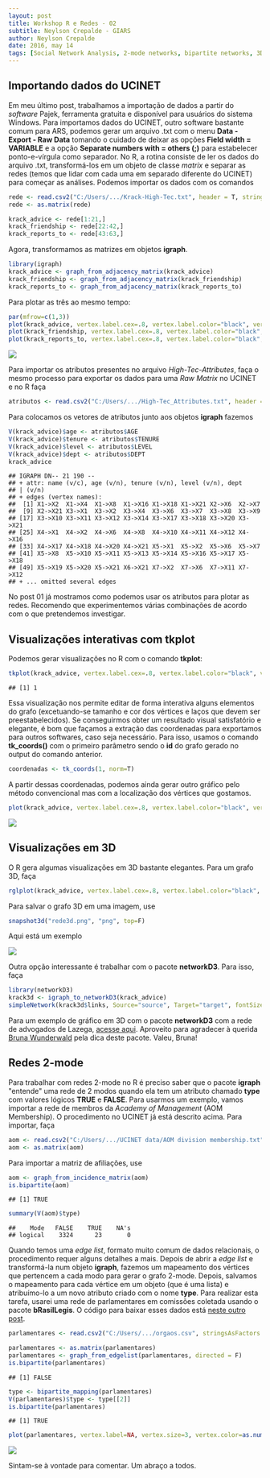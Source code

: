 ```yaml
---
layout: post
title: Workshop R e Redes - 02
subtitle: Neylson Crepalde - GIARS
author: Neylson Crepalde
date: 2016, may 14
tags: [Social Network Analysis, 2-mode networks, bipartite networks, 3D Visualization]
---
```


Importando dados do UCINET
--------------------------

Em meu último post, trabalhamos a importação de dados a partir do *software* Pajek, ferramenta gratuita e disponível para usuários do sistema Windows. Para importamos dados do UCINET, outro software bastante comum para ARS, podemos gerar um arquivo .txt com o menu **Data - Export - Raw Data** tomando o cuidado de deixar as opções **Field width = VARIABLE** e a opção **Separate numbers with = others (;)** para estabelecer ponto-e-vírgula como separador. No R, a rotina consiste de ler os dados do arquivo .txt, transformá-los em um objeto de classe *matrix* e separar as redes (temos que lidar com cada uma em separado diferente do UCINET) para começar as análises. Podemos importar os dados com os comandos

``` r
rede <- read.csv2("C:/Users/.../Krack-High-Tec.txt", header = T, stringsAsFactors = F)
rede <- as.matrix(rede)
```

``` r
krack_advice <- rede[1:21,]
krack_friendship <- rede[22:42,]
krack_reports_to <- rede[43:63,]
```

Agora, transformamos as matrizes em objetos **igraph**.

``` r
library(igraph)
krack_advice <- graph_from_adjacency_matrix(krack_advice)
krack_friendship <- graph_from_adjacency_matrix(krack_friendship)
krack_reports_to <- graph_from_adjacency_matrix(krack_reports_to)
```

Para plotar as três ao mesmo tempo:

``` r
par(mfrow=c(1,3))
plot(krack_advice, vertex.label.cex=.8, vertex.label.color="black", vertex.color="red", edge.arrow.size=0.2, main="Krackhardt ADVICE")
plot(krack_friendship, vertex.label.cex=.8, vertex.label.color="black", vertex.color="lightblue", edge.arrow.size=0.2, main="Krackhardt FRIENDSHIP")
plot(krack_reports_to, vertex.label.cex=.8, vertex.label.color="black", vertex.color="yellow", edge.arrow.size=0.2, main="Krackhardt REPORTS TO")
```

![](/img/giars_r_oficina2_files/figure-markdown_github/unnamed-chunk-5-1.png)

Para importar os atributos presentes no arquivo *High-Tec-Attributes*, faça o mesmo processo para exportar os dados para uma *Raw Matrix* no UCINET e no R faça

``` r
atributos <- read.csv2("C:/Users/.../High-Tec_Attributes.txt", header = T, stringsAsFactors = F)
```

Para colocamos os vetores de atributos junto aos objetos **igraph** fazemos

``` r
V(krack_advice)$age <- atributos$AGE
V(krack_advice)$tenure <- atributos$TENURE
V(krack_advice)$level <- atributos$LEVEL
V(krack_advice)$dept <- atributos$DEPT
krack_advice
```

    ## IGRAPH DN-- 21 190 -- 
    ## + attr: name (v/c), age (v/n), tenure (v/n), level (v/n), dept
    ## | (v/n)
    ## + edges (vertex names):
    ##  [1] X1->X2  X1->X4  X1->X8  X1->X16 X1->X18 X1->X21 X2->X6  X2->X7 
    ##  [9] X2->X21 X3->X1  X3->X2  X3->X4  X3->X6  X3->X7  X3->X8  X3->X9 
    ## [17] X3->X10 X3->X11 X3->X12 X3->X14 X3->X17 X3->X18 X3->X20 X3->X21
    ## [25] X4->X1  X4->X2  X4->X6  X4->X8  X4->X10 X4->X11 X4->X12 X4->X16
    ## [33] X4->X17 X4->X18 X4->X20 X4->X21 X5->X1  X5->X2  X5->X6  X5->X7 
    ## [41] X5->X8  X5->X10 X5->X11 X5->X13 X5->X14 X5->X16 X5->X17 X5->X18
    ## [49] X5->X19 X5->X20 X5->X21 X6->X21 X7->X2  X7->X6  X7->X11 X7->X12
    ## + ... omitted several edges

No post 01 já mostramos como podemos usar os atributos para plotar as redes. Recomendo que experimentemos várias combinações de acordo com o que pretendemos investigar.

Visualizações interativas com **tkplot**
----------------------------------------

Podemos gerar visualizações no R com o comando **tkplot**:

``` r
tkplot(krack_advice, vertex.label.cex=.8, vertex.label.color="black", vertex.color="red", edge.arrow.size=0.2)
```

    ## [1] 1

Essa visualização nos permite editar de forma interativa alguns elementos do grafo (excetuando-se tamanho e cor dos vértices e laços que devem ser preestabelecidos). Se conseguirmos obter um resultado visual satisfatório e elegante, é bom que façamos a extração das coordenadas para exportamos para outros softwares, caso seja necessário. Para isso, usamos o comando **tk\_coords()** com o primeiro parâmetro sendo o **id** do grafo gerado no output do comando anterior.

``` r
coordenadas <- tk_coords(1, norm=T)
```

A partir dessas coordenadas, podemos ainda gerar outro gráfico pelo método convencional mas com a localização dos vértices que gostamos.

``` r
plot(krack_advice, vertex.label.cex=.8, vertex.label.color="black", vertex.color="red", edge.arrow.size=0.2, layout=coordenadas, main="Krackhardt ADVICE")
```

![](/img/giars_r_oficina2_files/figure-markdown_github/unnamed-chunk-11-1.png)

Visualizações em 3D
-------------------

O R gera algumas visualizações em 3D bastante elegantes. Para um grafo 3D, faça

``` r
rglplot(krack_advice, vertex.label.cex=.8, vertex.label.color="black", vertex.color="red", edge.arrow.size=0.2, layout=layout_with_kk)
```

Para salvar o grafo 3D em uma imagem, use

``` r
snapshot3d("rede3d.png", "png", top=F)
```

Aqui está um exemplo

![](/img/giars_r_oficina2_files/figure-markdown_github/rede3d-1.png)

Outra opção interessante é trabalhar com o pacote **networkD3**. Para isso, faça

``` r
library(networkD3)
krack3d <- igraph_to_networkD3(krack_advice)
simpleNetwork(krack3d$links, Source="source", Target="target", fontSize = 10)
```

Para um exemplo de gráfico em 3D com o pacote **networkD3** com a rede de advogados de Lazega, [acesse aqui](http://neylsoncrepalde.github.io/img/viz3d.html). Aproveito para agradecer à querida [Bruna Wunderwald](https://www.facebook.com/bruna.wundervald) pela dica deste pacote. Valeu, Bruna!


Redes 2-mode
------------

Para trabalhar com redes 2-mode no R é preciso saber que o pacote **igraph** "entende" uma rede de 2 modos quando ela tem um atributo chamado **type** com valores lógicos **TRUE** e **FALSE**. Para usarmos um exemplo, vamos importar a rede de membros da *Academy of Management* (AOM Membership). O procedimento no UCINET já está descrito acima. Para importar, faça

``` r
aom <- read.csv2("C:/Users/.../UCINET data/AOM division membership.txt", header = T, stringsAsFactors = F)
aom <- as.matrix(aom)
```

Para importar a matriz de afiliações, use

``` r
aom <- graph_from_incidence_matrix(aom)
is.bipartite(aom)
```

    ## [1] TRUE

``` r
summary(V(aom)$type)
```

    ##    Mode   FALSE    TRUE    NA's 
    ## logical    3324      23       0

Quando temos uma *edge list*, formato muito comum de dados relacionais, o procedimento requer alguns detalhes a mais. Depois de abrir a *edge list* e transformá-la num objeto **igraph**, fazemos um mapeamento dos vértices que pertencem a cada modo para gerar o grafo 2-mode. Depois, salvamos o mapeamento para cada vértice em um objeto (que é uma lista) e atribuímo-lo a um novo atributo criado com o nome **type**. Para realizar esta tarefa, usarei uma rede de parlamentares em comissões coletada usando o pacote **bRasilLegis**. O código para baixar esses dados está [neste outro post](http://neylsoncrepalde.github.io/2016-04-01-Rede-de-Parlamentares-usando-o-pacote-bRasilLegis/).

``` r
parlamentares <- read.csv2("C:/Users/.../orgaos.csv", stringsAsFactors = F)
```

``` r
parlamentares <- as.matrix(parlamentares)
parlamentares <- graph_from_edgelist(parlamentares, directed = F)
is.bipartite(parlamentares)
```

    ## [1] FALSE

``` r
type <- bipartite_mapping(parlamentares)
V(parlamentares)$type <- type[[2]]
is.bipartite(parlamentares)
```

    ## [1] TRUE

``` r
plot(parlamentares, vertex.label=NA, vertex.size=3, vertex.color=as.numeric(V(parlamentares)$type)+3, main="Rede de afiliações de \nParlamentares a comissões")
```

![](/img/giars_r_oficina2_files/figure-markdown_github/unnamed-chunk-19-1.png)

Sintam-se à vontade para comentar. Um abraço a todos.
